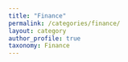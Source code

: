 ```yaml
---
title: "Finance"
permalink: /categories/finance/
layout: category
author_profile: true
taxonomy: Finance
---
```

